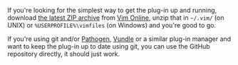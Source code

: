 If you're looking for the simplest way to get the plug-in up and running, download [the latest ZIP archive](http://peterodding.com/code/vim/downloads/reload.zip) from [Vim Online](http://www.vim.org/scripts/script.php?script_id=3148), unzip that in `~/.vim/` (on UNIX) or `%USERPROFILE%\vimfiles` (on Windows) and you're good to go.

If you're using git and/or [Pathogen](http://www.vim.org/scripts/script.php?script_id=2332), [Vundle](https://github.com/gmarik/vundle) or a similar plug-in manager and want to keep the plug-in up to date using git, you can use the GitHub repository directly, it should just work.
